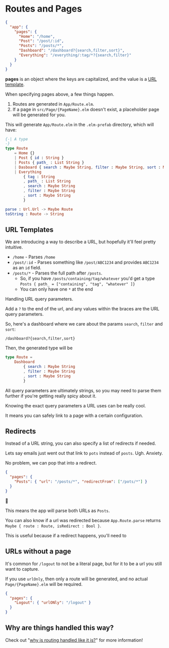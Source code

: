 # Routes and Pages

```json
{
  "app": {
    "pages": {
      "Home": "/home",
      "Post": "/post/:id",
      "Posts": "/posts/*",
      "Dashboard": "/dashboard?{search,filter,sort}",
      "Everything": "/everything/:tag/*?{search,filter}"
    }
  }
}
```

**pages** is an object where the keys are capitalized, and the value is a [URL template](#UrlTemplate).

When specifying pages above, a few things happen.

1. Routes are generated in `App/Route.elm`.
2. If a page in `src/Page/{PageName}.elm` doesn't exist, a placeholder page will be generated for you.

This will generate `App/Route.elm` in the `.elm-prefab` directory, which will have:

```elm
{-| A type
-}
type Route
    = Home {}
    | Post { id : String }
    | Posts { path_ : List String }
    | Dasboard { search : Maybe String, filter : Maybe String, sort : Maybe String }
    | Everything
        { tag : String
        , path_ : List String
        , search : Maybe String
        , filter : Maybe String
        , sort : Maybe String
        }

parse : Url.Url -> Maybe Route
toString : Route -> String
```

## URL Templates

We are introducing a way to describe a URL, but hopefully it'll feel pretty intuitive.

- `/home` - Parses `/home`
- `/post/:id` - Parses something like `/post/ABC1234` and provides `ABC1234` as an `id` field.
- `/posts/*` - Parses the full path after `/posts`.
  - So, if you have `/posts/containing/tag/whatever` you'd get a type `Posts { path_ = ["containing", "tag", "whatever" ]}`
  - You can only have one `*` at the end

Handling URL query parameters.

Add a `?` to the end of the url, and any values within the braces are the URL query parameters.

So, here's a dashboard where we care about the params `search`, `filter` and `sort`:

`/dashboard?{search,filter,sort}`

Then, the generated type will be

```elm
type Route =
    Dashboard
        { search : Maybe String
        , filter : Maybe String
        , sort : Maybe String
        }
```

All query parameters are ultimately strings, so you may need to parse them further if you're getting really spicy about it.

Knowing the exact query parameters a URL uses can be really cool.

It means you can safely link to a page with a certain configuration.

## Redirects

Instead of a URL string, you can also specify a list of redirects if needed.

Lets say emails just went out that link to `pots` instead of `posts`. Ugh. Anxiety.

No problem, we can pop that into a redirect.

```json
{
  "pages": {
    "Posts": { "url": "/posts/*", "redirectFrom": ["/pots/*"] }
  }
}
```

:muscle:

This means the app will parse both URLs as `Posts`.

You can also know if a url was redirected because `App.Route.parse` returns `Maybe { route : Route, isRedirect : Bool }`.

This is useful because if a redirect happens, you'll need to

## URLs without a page

It's common for `/logout` to not be a literal page, but for it to be a url you still want to capture.

If you use `urlOnly`, then only a route will be generated, and no actual `Page/{PageName}.elm` will be required.

```json
{
  "pages": {
    "Logout": { "urlONly": "/logout" }
  }
}
```

## Why are things handled this way?

Check out "[why is routing handled like it is?](https://github.com/mdgriffith/elm-prefab/blob/main/guides/why/routes.md)" for more information!
